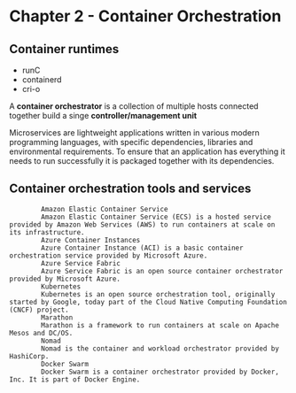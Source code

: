 # Chapter 2 - Container Orchestration

## Container runtimes

- runC
- containerd
- cri-o

A **container orchestrator** is a collection of multiple hosts connected together build a singe **controller/management unit**

Microservices are lightweight applications written in various modern programming languages, with specific dependencies, libraries and environmental requirements. To ensure that an application has everything it needs to run successfully it is packaged together with its dependencies.

## Container orchestration tools and services

            Amazon Elastic Container Service
            Amazon Elastic Container Service (ECS) is a hosted service provided by Amazon Web Services (AWS) to run containers at scale on its infrastructure.
            Azure Container Instances
            Azure Container Instance (ACI) is a basic container orchestration service provided by Microsoft Azure.
            Azure Service Fabric
            Azure Service Fabric is an open source container orchestrator provided by Microsoft Azure.
            Kubernetes
            Kubernetes is an open source orchestration tool, originally started by Google, today part of the Cloud Native Computing Foundation (CNCF) project.
            Marathon
            Marathon is a framework to run containers at scale on Apache Mesos and DC/OS.
            Nomad
            Nomad is the container and workload orchestrator provided by HashiCorp.
            Docker Swarm
            Docker Swarm is a container orchestrator provided by Docker, Inc. It is part of Docker Engine.
